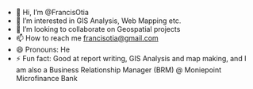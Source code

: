 - 👋 Hi, I’m @FrancisOtia
- 👀 I’m interested in GIS Analysis, Web Mapping etc.
- 💞️ I’m looking to collaborate on Geospatial projects
- 📫 How to reach me francisotia@gmail.com
- 😄 Pronouns: He
- ⚡ Fun fact: Good at report writing, GIS Analysis and map making, and I am also a Business Relationship Manager (BRM) @ Moniepoint Microfinance Bank

<!---
FrancisOtia/FrancisOtia is a ✨ special ✨ repository because its `README.md` (this file) appears on your GitHub profile.
You can click the Preview link to take a look at your changes.
--->

